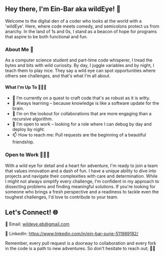 ## Hey there, I'm Ein-Bar aka wildEye! 👋
 
Welcome to the digital den of a coder who looks at the world with a 'wildEye'. 
Here, where code meets comedy, and semicolons protect us from anarchy. 
In the land of 1s and 0s, I stand as a beacon of hope for programs that aspire to be both functional and fun.



### About Me 🚀

As a computer science student and part-time code whisperer, I tread the bytes and bits with wild curiosity. By day, I juggle variables and by night, I teach them to play nice. They say a wild eye can spot opportunities where others see challenges, and that's what I'm all about.



#### What I'm Up To 👩🏽‍💻

- 🔭 I’m currently on a quest to craft code that's as robust as it is witty.
- 🌱 Always learning – because knowledge is like a software update for the brain.
- 👯 I’m on the lookout for collaborations that are more engaging than a recursive algorithm.
- 🤔 I’m open to work – looking for a role where I can debug by day and deploy by night.
- 📫 How to reach me: Pull requests are the beginning of a beautiful friendship.



### Open to Work 🙋🏽‍♀️
With a wild eye for detail and a heart for adventure, I'm ready to join a team that values innovation and a dash of fun. I have a unique ability to dive into projects and navigate their complexities with care and determination. While I might not always simplify every challenge, I'm confident in my approach to dissecting problems and finding meaningful solutions. If you're looking for someone who brings a fresh perspective and a readiness to tackle even the toughest challenges, I'd love to contribute to your team.



## Let's Connect! 🌐

📧 Email: wildeye.eb@gmail.com

🔗 LinkedIn: https://www.linkedin.com/in/ein-bar-surie-511989182/


Remember, every pull request is a doorway to collaboration and every fork in the code is a path to new adventures. 
So don't hesitate to reach out; 🤘🏽


